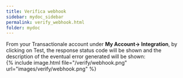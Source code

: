 ```yaml
---
title: Verifica webhook
sidebar: mydoc_sidebar
permalink: verify_webhook.html
folder: mydoc
---
```

From your Transactionale account under **My Account-> Integration**, by clicking on Test, the response status code will be shown and the description of the eventual error generated will be shown: 
<br>
{% include image.html file="/verify/webhook.png" url="images/verify/webhook.png" %}

